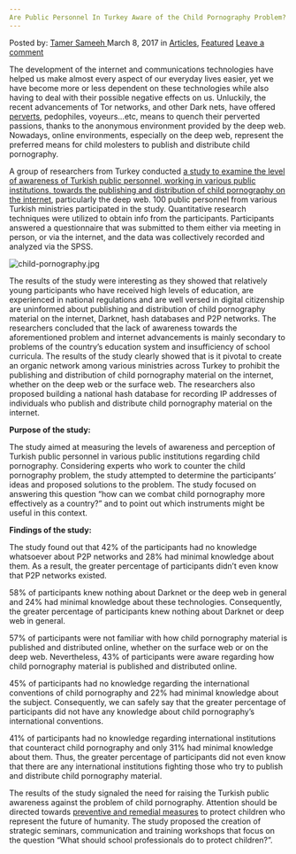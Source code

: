 ```yaml
---
Are Public Personnel In Turkey Aware of the Child Pornography Problem?
---
```

<article class="post-listing post-18496 post type-post status-publish format-standard has-post-thumbnail hentry category-articles category-deepdot-news tag-aware tag-child tag-personnel tag-pornography tag-problem tag-public tag-turkey">
<div class="post-inner">
<p class="post-meta">
<span>Posted by: <a href="https://www.deepdotweb.com/author/tamersameeh/" title="">Tamer Sameeh </a></span>
<span>March 8, 2017</span>
<span>in <a href="https://www.deepdotweb.com/category/articles/" rel="category tag">Articles</a>, <a href="https://www.deepdotweb.com/category/deepdot-news/" rel="category tag">Featured</a></span>
<span><a href="https://www.deepdotweb.com/2017/03/08/public-personnel-turkey-aware-child-pornography-problem/#respond">Leave a comment</a></span>
</p>
<div class="clear"></div>
<div class="entry">
<p>The development of the internet and communications technologies have helped us make almost every aspect of our everyday lives easier, yet we have become more or less dependent on these technologies while also having to deal with their possible negative effects on us. Unluckily, the recent advancements of Tor networks, and other Dark nets, have offered <a href="https://www.deepdotweb.com/2017/02/10/connecticut-man-found-child-pornography-on-the-darkweb/">perverts</a>, pedophiles, voyeurs&#8230;etc, means to quench their perverted passions, thanks to the anonymous environment provided by the deep web. Nowadays, online environments, especially on the deep web, represent the preferred means for child molesters to publish and distribute child pornography.</p>
<p>A group of researchers from Turkey conducted <a href="http://www.joltida.org/index.php/joltida/article/view/24">a study to examine the level of awareness of Turkish public personnel, working in various public institutions, towards the publishing and distribution of child pornography on the internet</a>, particularly the deep web. 100 public personnel from various Turkish ministries participated in the study. Quantitative research techniques were utilized to obtain info from the participants. Participants answered a questionnaire that was submitted to them either via meeting in person, or via the internet, and the data was collectively recorded and analyzed via the SPSS.</p>
<p><img class="wp-image-18500 aligncenter" src="https://www.deepdotweb.com/wp-content/uploads/2017/03/child-pornography-jpg.jpeg" alt="child-pornography.jpg" srcset="https://www.deepdotweb.com/wp-content/uploads/2017/03/child-pornography-jpg.jpeg 600w, https://www.deepdotweb.com/wp-content/uploads/2017/03/child-pornography-jpg-300x225.jpeg 300w" sizes="(max-width: 600px) 100vw, 600px" /></p>
<p>The results of the study were interesting as they showed that relatively young participants who have received high levels of education, are experienced in national regulations and are well versed in digital citizenship are uninformed about publishing and distribution of child pornography material on the internet, Darknet, hash databases and P2P networks. The researchers concluded that the lack of awareness towards the aforementioned problem and internet advancements is mainly secondary to problems of the country&#8217;s education system and insufficiency of school curricula. The results of the study clearly showed that is it pivotal to create an organic network among various ministries across Turkey to prohibit the publishing and distribution of child pornography material on the internet, whether on the deep web or the surface web. The researchers also proposed building a national hash database for recording IP addresses of individuals who publish and distribute child pornography material on the internet.</p>
<p><strong>Purpose of the study:</strong></p>
<p>The study aimed at measuring the levels of awareness and perception of Turkish public personnel in various public institutions regarding child pornography. Considering experts who work to counter the child pornography problem, the study attempted to determine the participants&#8217; ideas and proposed solutions to the problem. The study focused on answering this question &#8220;how can we combat child pornography more effectively as a country?&#8221; and to point out which instruments might be useful in this context.</p>
<p><strong>Findings of the study:</strong></p>
<p>The study found out that 42% of the participants had no knowledge whatsoever about P2P networks and 28% had minimal knowledge about them. As a result, the greater percentage of participants didn&#8217;t even know that P2P networks existed.</p>
<p>58% of participants knew nothing about Darknet or the deep web in general and 24% had minimal knowledge about these technologies. Consequently, the greater percentage of participants knew nothing about Darknet or deep web in general.</p>
<p>57% of participants were not familiar with how child pornography material is published and distributed online, whether on the surface web or on the deep web. Nevertheless, 43% of participants were aware regarding how child pornography material is published and distributed online.</p>
<p>45% of participants had no knowledge regarding the international conventions of child pornography and 22% had minimal knowledge about the subject. Consequently, we can safely say that the greater percentage of participants did not have any knowledge about child pornography&#8217;s international conventions.</p>
<p>41% of participants had no knowledge regarding international institutions that counteract child pornography and only 31% had minimal knowledge about them. Thus, the greater percentage of participants did not even know that there are any international institutions fighting those who try to publish and distribute child pornography material.</p>
<p>The results of the study signaled the need for raising the Turkish public awareness against the problem of child pornography. Attention should be directed towards <a href="https://www.deepdotweb.com/2017/02/15/canadas-new-cyberweapon-project-arachnid-crawls-the-internet-for-child-pornography/">preventive and remedial measures</a> to protect children who represent the future of humanity. The study proposed the creation of strategic seminars, communication and training workshops that focus on the question &#8220;What should school professionals do to protect children?&#8221;.</p>
</div>
<span style="display:none"><a href="https://www.deepdotweb.com/tag/aware/" rel="tag">aware</a> <a href="https://www.deepdotweb.com/tag/child/" rel="tag">child</a> <a href="https://www.deepdotweb.com/tag/personnel/" rel="tag">personnel</a> <a href="https://www.deepdotweb.com/tag/pornography/" rel="tag">pornography</a> <a href="https://www.deepdotweb.com/tag/problem/" rel="tag">problem</a> <a href="https://www.deepdotweb.com/tag/public/" rel="tag">public</a> <a href="https://www.deepdotweb.com/tag/turkey/" rel="tag">turkey</a></span> <span style="display:none" class="updated">2017-03-08</span>
<div style="display:none" class="vcard author" itemprop="author" itemscope itemtype="http://schema.org/Person"><strong class="fn" itemprop="name"><a href="https://www.deepdotweb.com/author/tamersameeh/" title="Posts by Tamer Sameeh" rel="author">Tamer Sameeh</a></strong></div>
</div>
</article>

